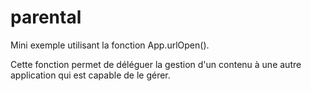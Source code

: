 # parental
Mini exemple utilisant la fonction App.urlOpen().

Cette fonction permet de déléguer la gestion d'un contenu à une autre
application qui est capable de le gérer.

